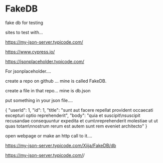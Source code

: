 # FakeDB
fake db for testing

sites to test with...

https://my-json-server.typicode.com/

https://www.cypress.io/

https://jsonplaceholder.typicode.com/


 For jsonplaceholder....
 
 create a repo on github ... mine is called FakeDB.
 
 create a file in that repo... mine is db.json
 
 put something in your json file....
 
 
 {
  "userId": 1,
  "id": 1,
  "title": "sunt aut facere repellat provident occaecati excepturi optio reprehenderit",
  "body": "quia et suscipit\nsuscipit recusandae consequuntur expedita et cum\nreprehenderit molestiae ut ut quas totam\nnostrum rerum est autem sunt rem eveniet architecto"
}


 open webpage or make an http call to it....
 
 https://my-json-server.typicode.com/Xiija/FakeDB/db
 
 
 https://my-json-server.typicode.com/<your-username>/<your-repo>

